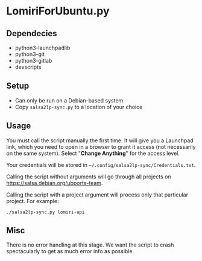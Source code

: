 # LomiriForUbuntu.py

## Dependecies

 - python3-launchpadlib
 - python3-git
 - python3-gitlab
 - devscripts

## Setup

 - Can only be run on a Debian-based system
 - Copy `salsa2lp-sync.py` to a location of your choice

## Usage

You must call the script manually the first time. It will give you a
Launchpad link, which you need to open in a browser to grant it access
(not necessarily on the same system). Select "**Change Anything**" for
the access level.

Your credentials will be stored in `~/.config/salsa2lp-sync/Credentials.txt`.

Calling the script without arguments will go through all projects on
https://salsa.debian.org/ubports-team.

Calling the script with a project argument will process only that
particular project. For example:

```
./salsa2lp-sync.py lomiri-api
```

## Misc

There is no error handling at this stage. We want the script to crash
spectacularly to get as much error info as possible.
